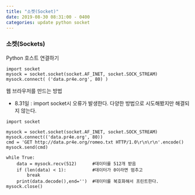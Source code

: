 ```yaml
---
title: "소켓(Socket)"
date: 2019-08-30 08:31:00 - 0400
categories: update python socket
---
```


### 소켓(Sockets)

Python 호스트 연결하기
```
import socket
mysock = socket.socket(socket.AF_INET, socket.SOCK_STREAM)
mysock.connect( ('data.pr4e.org', 80) )
```

웹 브라우저를 만드는 방법
- 8.31일 : import socket시 오류가 발생한다. 다양한 방법으로 시도해봤지만 해결되지 않는다.


```
import socket

mysock = socket.socket(socket.AF_INET, socket.SOCK_STREAM)
mysock.connect(('data.pr4e.org', 80))
cmd = 'GET http://data.pr4e.org/romeo.txt HTTP/1.0\r\n\r\n'.encode()
mysock.send(cmd)

while True:
    data = mysock.recv(512)      #데이터를 512개 받음
    if (len(data) < 1):          #데이터가 0이라면 멈추고
        break
    print(data.decode(),end='')  #데이터를 복호화해서 프린트한다.
mysock.close()
```

